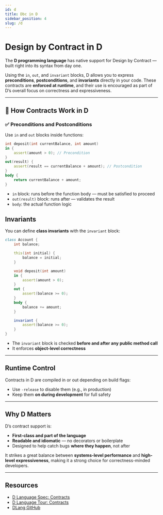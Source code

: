```yaml
---
id: d
title: Dbc in D
sidebar_position: 4
slug: /d
---
```


# Design by Contract in D

The **D programming language** has native support for Design by Contract — built right into its syntax from day one.

Using the `in`, `out`, and `invariant` blocks, D allows you to express **preconditions**, **postconditions**, and **invariants** directly in your code. These contracts are **enforced at runtime**, and their use is encouraged as part of D’s overall focus on correctness and expressiveness.

---

## 🔧 How Contracts Work in D

### ✅ Preconditions and Postconditions

Use `in` and `out` blocks inside functions:

```d
int deposit(int currentBalance, int amount)
in {
    assert(amount > 0); // Precondition
}
out(result) {
    assert(result == currentBalance + amount); // Postcondition
}
body {
    return currentBalance + amount;
}
```

- `in` block: runs before the function body — must be satisfied to proceed
- `out(result)` block: runs after — validates the result
- `body`: the actual function logic

## Invariants

You can define **class invariants** with the `invariant` block:

```d
class Account {
    int balance;

    this(int initial) {
        balance = initial;
    }

    void deposit(int amount)
    in {
        assert(amount > 0);
    }
    out {
        assert(balance >= 0);
    }
    body {
        balance += amount;
    }

    invariant {
        assert(balance >= 0);
    }
}
```

- The `invariant` block is checked **before and after any public method call**
- It enforces **object-level correctness**

---

## Runtime Control

Contracts in D are compiled in or out depending on build flags:

- Use `-release` to disable them (e.g., in production)
- Keep them **on during development** for full safety

---

## Why D Matters

D’s contract support is:

- **First-class and part of the language**
- **Readable and idiomatic** — no decorators or boilerplate
- Designed to help catch bugs **where they happen**, not after

It strikes a great balance between **systems-level performance** and **high-level expressiveness**, making it a strong choice for correctness-minded developers.

---

## Resources

- [D Language Spec: Contracts](https://dlang.org/spec/contracts.html)
- [D Language Tour: Contracts](https://tour.dlang.org/tour/en/gems/contract-programming)
- [DLang GitHub](https://github.com/dlang)